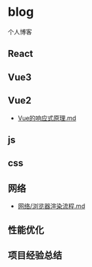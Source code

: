 # blog
个人博客

## React

## Vue3

## Vue2
* [Vue的响应式原理.md](https://github.com/summerhll/blog/blob/22501417ab91e84f7ca0d6c00ade3df573da9e9f/Vue2/Vue%E7%9A%84%E5%93%8D%E5%BA%94%E5%BC%8F%E5%8E%9F%E7%90%86.md)

## js

## css

## 网络
* [网络/浏览器渲染流程.md](https://github.com/summerhll/blog/blob/5a770862dd65bba1178236aa15e050a369c7f585/%E7%BD%91%E7%BB%9C/%E6%B5%8F%E8%A7%88%E5%99%A8%E6%B8%B2%E6%9F%93%E6%B5%81%E7%A8%8B.md)

## 性能优化


## 项目经验总结

